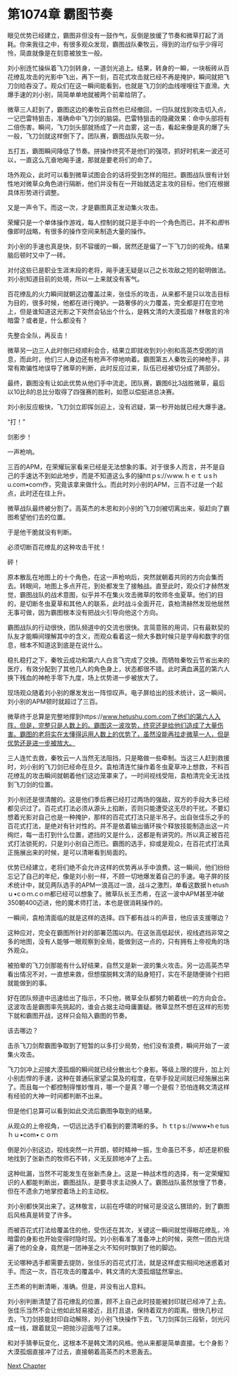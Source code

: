 # 第1074章 霸图节奏

眼见优势已经建立，霸图非但没有一鼓作气，反倒是放缓了节奏和微草打起了消耗。你来我往之中，有很多观众发现，霸图战队秦牧云，得到的治疗似乎少得可怜，简直就像是在刻意被放生一般。

刘小别连忙操纵着飞刀剑转身，一道剑光追上。结果，转身的一瞬，一块板砖从百花缭乱攻击的光影中飞出，再下一刻，百花式攻击就已经不再是掩护，瞬间就把飞刀剑给吞没了。观众们在这一瞬间能看到，也就是飞刀剑的血线嗖嗖往下直滑。大爆手速的刘小别，简简单单地就被两个前辈给阴了。

微草三人赶到了，霸图这边的秦牧云自然也已经撤回，一归队就找到攻击切入点，一记巴雷特狙击，准确命中飞刀剑的脑袋。巴雷特狙击的隐藏效果：命中头部将有二倍伤害。瞬间，飞刀剑头部就扬成了一片血雾，这一击，看起来像是真的爆了头一般，飞刀剑就这样倒下了。团队赛，霸图战队先取一分。

五打五，霸图瞬间降低了节奏。拼操作终究不是他们的强项，抓好时机来一波还可以，一直这么亢奋地飚手速，那就是要老将们的命了。

场外观众，此时可以看到微草试图会合的话将受到怎样的阻拦。霸图战队很有计划性地对微草众角色进行隔断，他们并没有在一开始就选定主攻的目标，他们在根据具体形势进行调整。

又是一声令下。而这一次，才是霸图真正发动集火攻击。

荣耀只是一个单体操作游戏，每人控制的就只是手中的一个角色而已，并不和*图*书像即时战略，有很多的操作空间来制造大量的操作。

刘小别的手速也真是快，刻不容缓的一瞬，居然还是偏了一下飞刀剑的视角。结果脑后顿时又中了一砖。

对付这些已是职业生涯末段的老将，飚手速无疑是以己之长攻敌之短的聪明做法。刘小别知道目前的处境，所以一上来就没有客气。

百花缭乱的火力瞬间就朝这边覆盖过来，张佳乐的攻击，从来都不是只以攻击目标为目的，很多时候，他都在进行掩护。一路奢侈的火力覆盖，完全都是打在空地上，但是谁知道这光影之下突然会钻出个什么，是韩文清的大漠孤烟？林敬言的冷暗雷？或者是，什么都没有？

先整合全队，再反击！

微草另一边三人此时倒已经顺利会合，结果立即就收到刘小别和高英杰受困的消息，而此时，他们三人身边还有枪声不停地响着。霸图第五人秦牧云的神枪手，非常有欺骗性地误导了微草的判断，此时反应过来，队伍已经被切分成了两部分。

最终，霸图没有让如此优势从他们手中流走。团队赛，霸图6比3战胜微草，最后以10比8的总比分取得了四强赛的胜利，如愿以偿挺进总决赛。

刘小别反应极快，飞刀剑立即挥剑迎上，没有迟疑，第一秒开始就已经大爆手速。

“打！”

剑影步！

一声枪响。

三百的APM，在荣耀玩家看来已经是无法想象的事。对于很多人而言，并不是自己的手速达不到如此地步，而是不知道这么多的操httｐs://ｗww.ｈｅｔｕsｈu.com•coｍ作，究竟该拿来做什么。而此时刘小别的APM，三百不过是一个起点，此时还在往上升。

微草战队最终被分割了。高英杰的木恩和刘小别的飞刀剑被切离出来，驱赶向了霸图希望他们去的位置。

于是他干脆就没有判断。

必须切断百花缭乱的这种攻击干扰！

砰！

原本散乱在地图上的十个角色，在这一声枪响后，突然就朝着共同的方向会集而去。转眼间，地图上多点开花，到处都发生了接触战。直至此时，观众们才赫然发觉，霸图战队的战术意图，似乎并不在集火攻击微草的牧师冬虫夏草。他们的目的，是切断冬虫夏草和其他人的联系，此时战斗全面开花，袁柏清赫然发现他居然无事可做，因为霸图根本没有把战火引导向他这个方向。

霸图战队的行动很快，团队频道中的交流也很快。言简意赅的用词，只有最默契的队友才能瞬间理解其中的含义，而观众看着这一频大多数时候只是字母和数字的信息，根本不知道这到底是在说什么。

稳扎稳打之下，秦牧云成功和第六人白言飞完成了交换。而牺牲秦牧云节省出来的医疗，有效分配到了其他几人的角色身上，状态都很不错。此时满血满蓝的第六人换下残血的神枪手零下九度，场上优势进一步被放大了。

现场观众随着刘小别的爆发发出一阵惊叹声。电子屏给出的技术统计，这一瞬间，刘小别的APM顿时就超过了三百。

微草终于总算是完整地撑到https://www.hetushu.com.com了他们的第六人入阵，但是，完整只是人数上的。霸图这一波攻势，终究还是给他们造成了大量伤害。霸图的老将实在太懂得运用人数上的优势了，虽然没能再拉走微草一人，但是优势还是进一步被放大。

三人连忙去救，秦牧云一人当然无法阻挡，只是略做一些牵制。当这三人赶到救援时，刘小别的飞刀剑已经命在旦夕。袁柏清连忙操作着冬虫夏草冲上想救，不料百花缭乱的攻击瞬间就朝着他们这边笼罩来了。一时间视线受阻，袁柏清完全无法找到飞刀剑的位置。

刘小别还是很清醒的。这是他们季后赛已经打过两场的强敌，双方的手段大多已经都见识过了。百花式打法必须从源头上掐断，否则只能遭受这无尽的干扰。不要幻想着光影对自己也是一种掩护，那样的百花式打法只是半吊子。出自张佳乐之手的百花式打法，是绝对有针对性的。并不是依着输出循环挨个释放技能制造出这一片绚烂，每一击打到什么位置，遮挡的又是什么，这都是有讲究的。所以真正被百花式打法锁死的，只是刘小别自己而已。霸图的选手，抑或是观众，在百花式打法真正施展出来的时候，是可以清晰看到局面的。

优势已经建立，老将们绝不会允许这样的优势再从手中浪费。这一瞬间，他们纷纷忘记了自己的年纪，像是刘小别一样，不顾一切地爆发着自己的手速。电子屏的技术统计中，就见两队选手的APM一浪高过一浪，战斗之激烈，单看这数据ｈetushｕ•cｏｍ.cｏm都已经可以想象了。微草队长王杰希，在这一波中APM甚至冲破350朝400迈进，他的魔术师打法，本也是很消耗操作的。

一瞬间，袁柏清面临的就是这样的选择。四下都有战斗的声音，他应该支援哪边？

这种应对，完全在霸图所针对的部署范围以内。在这张高低起伏，视线遮挡非常之多的地图，没有人能够一眼观察到全局，能做到这一点的，只有拥有上帝视角的场外观众。

被拍晕的飞刀剑那能有什么好结果，自然又是新一波的集火攻击。另一边高英杰早看出情况不对，一直想来救，但想摆脱韩文清的贴身短打，实在不是随便骑个扫把就能做到的事。

好在团队频道中迅速给出了指示，不只他，微草全队都努力朝着统一的方向会合。这波攻击是霸图率先挑起的，谁会占据主动毋庸置疑。微草显然不想在这样的形势下就和霸图开战，这样只会陷入霸图的节奏。

该去哪边？

击杀飞刀剑帮霸图争取到了短暂的以多打少局势，他们没有浪费，瞬间开始了一波集火攻击。

飞刀剑冲上迎接大漠孤烟的瞬间就已经分散出七个身影。等级上限的提升，加上刘小别彪悍的手速，这种在普通玩家望尘莫及的程度，在举手投足间就已经施展出来了。而且每一个都控制得惟妙惟肖，哪一个是真？哪一个是假？恐怕连韩文清这样有经验的大神一时间都判断不出来。

但是他们总算可以看到如此交流后霸图争取到的结果。

从观众的上帝视角，一切远比选手们看到的要清晰的多。ｈｔtｐs://www•hｅtusｈｕ•com•ｃｏｍ

倒是刘小别这边，视线突然一片开朗，顿时精神一振，生命虽已不多，却还是积极地找到了张新杰的牧师石不转，义无反顾地冲了上去。

这种纰漏，当然不可能发生在张新杰身上。这是一种战术性的选择，有一定荣耀知识的人都能判断出，霸图战队，是要寻求主动换人了。霸图战队虽然放慢了节奏，但在不遗余力地掌控着场上的主动权。

刘小别都快哭出来了。这林敬言，以前在呼啸的时候可是没这么猥琐的，到了霸图后风格真是转变了许多。

而被百花式打法给覆盖住的他，受伤还在其次，关键这一瞬间就觉得眼花缭乱，冷暗雷的身影也开始变得时隐时现。刘小别看准了准备冲上的时候，突然一团白光烧遍了他的全身，竟然是一团神圣之火不知何时飘到了他的脚边。

无论哪种选手都需要去提防，张佳乐的百花式打法，就是这样虚实相间地迷惑着对手。而这一次，百花攻击的覆盖中，韩文清的大漠孤烟猛然窜出。

王杰希的判断清晰，准确。但是，并没有出人意料。

刘小别判断清楚了百花缭乱的位置，顾不上自己此时技能被封印就已经冲了上去。张佳乐当然不会让他如此轻易接近，且打且退，保持着双方的距离。很快几秒过去，飞刀剑技能封印自动解除，刘小别飞快操作下去，飞刀剑挥剑三段斩，剑光闪成一线，跟着就见一把抛沙迎面甩了过来。

和对手猜拳玩变化，这根本不是韩文清的风格。他从来都是简单直接。七个身影？大漠孤烟直接冲了过去，直接朝着高英杰的木恩轰去。



[Next Chapter](%E7%AC%AC1075%E7%AB%A0%20%E6%97%A0%E6%B3%95%E8%BD%BB%E8%A7%86%E7%9A%84%E8%BD%AE%E5%9B%9E.md)